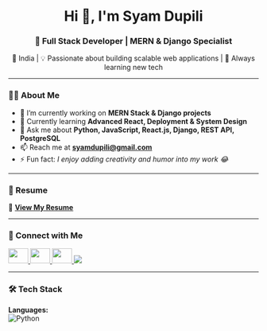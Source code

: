 <h1 align="center">Hi 👋, I'm Syam Dupili</h1>
<h3 align="center">🚀 Full Stack Developer | MERN & Django Specialist</h3>
<p align="center">
  📍 India | 💡 Passionate about building scalable web applications | 🌱 Always learning new tech
</p>

---

### 👨‍💻 About Me
- 🔭 I’m currently working on **MERN Stack & Django projects**
- 🌱 Currently learning **Advanced React, Deployment & System Design**
- 💬 Ask me about **Python, JavaScript, React.js, Django, REST API, PostgreSQL**
- 📫 Reach me at **[syamdupili@gmail.com](mailto:syamdupili@gmail.com)**
- ⚡ Fun fact: _I enjoy adding creativity and humor into my work 😂_

---

### 📄 Resume
📄 [**View My Resume**](https://github.com/DupiliSyam/DupiliSyam/blob/main/Syam_Resume.pdf)

---

### 🔗 Connect with Me
<p align="left">
<a href="https://www.linkedin.com/in/syam-dupili-64710a286/" target="_blank">
  <img src="https://raw.githubusercontent.com/rahuldkjain/github-profile-readme-generator/master/src/images/icons/Social/linked-in-alt.svg" height="30" width="40" />
</a>
<a href="https://facebook.com/syamdupili" target="_blank">
  <img src="https://raw.githubusercontent.com/rahuldkjain/github-profile-readme-generator/master/src/images/icons/Social/facebook.svg" height="30" width="40" />
</a>
<a href="https://instagram.com/syam_1127" target="_blank">
  <img src="https://raw.githubusercontent.com/rahuldkjain/github-profile-readme-generator/master/src/images/icons/Social/instagram.svg" height="30" width="40" />
</a>
<a href="https://leetcode.com/u/syamdupili/" target="_blank">
  <img src="https://img.shields.io/badge/LeetCode-FFA116?style=for-the-badge&logo=leetcode&logoColor=black" />
</a>
</p>

---

### 🛠️ Tech Stack
**Languages:**  
![Python](https://img.shields.io/badge/Python-3776AB?style=for-th)
